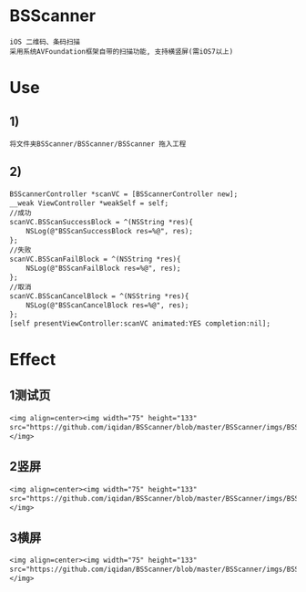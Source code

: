 # BSScanner
	iOS 二维码、条码扫描
	采用系统AVFoundation框架自带的扫描功能, 支持横竖屏(需iOS7以上)

# Use
## 1)
	将文件夹BSScanner/BSScanner/BSScanner 拖入工程
## 2)
	BSScannerController *scanVC = [BSScannerController new];
    __weak ViewController *weakSelf = self;
    //成功
    scanVC.BSScanSuccessBlock = ^(NSString *res){
        NSLog(@"BSScanSuccessBlock res=%@", res);
    };
    //失败
    scanVC.BSScanFailBlock = ^(NSString *res){
        NSLog(@"BSScanFailBlock res=%@", res);
    };
    //取消
    scanVC.BSScanCancelBlock = ^(NSString *res){
        NSLog(@"BSScanCancelBlock res=%@", res);
    };
    [self presentViewController:scanVC animated:YES completion:nil];

# Effect
## 1测试页
	<img align=center><img width="75" height="133" src="https://github.com/iqidan/BSScanner/blob/master/BSScanner/imgs/BSScanner1.png"/></img>
## 2竖屏
	<img align=center><img width="75" height="133" src="https://github.com/iqidan/BSScanner/blob/master/BSScanner/imgs/BSScanner2.png"/></img>
## 3横屏
	<img align=center><img width="75" height="133" src="https://github.com/iqidan/BSScanner/blob/master/BSScanner/imgs/BSScanner3.png"/></img>